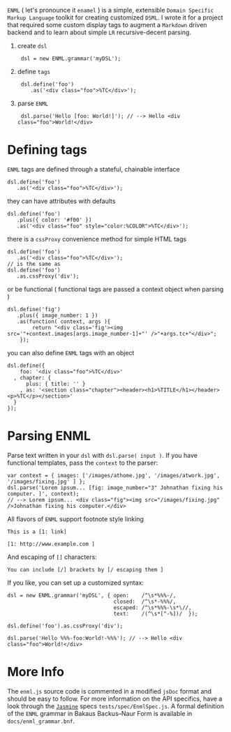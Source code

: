 `ENML` ( let's pronounce it `enamel` ) is a simple, extensible `Domain Specific Markup Language` toolkit for creating customized `DSML`.  I wrote it for a project that required some custom display tags to augment a `Markdown` driven backend and to learn about simple `LR` recursive-decent parsing.

1. create `dsl`

		dsl = new ENML.grammar('myDSL');

2. define `tags`

		dsl.define('foo')
	   	   .as('<div class="foo">%TC</div>');

3. parse `ENML`

		dsl.parse('Hello [foo: World!]'); // --> Hello <div class="foo">World!</div>

Defining tags
===========

`ENML` tags are defined through a stateful, chainable interface

	dsl.define('foo')
	   .as('<div class="foo">%TC</div>');

they can have attributes with defaults

	dsl.define('foo')
	   .plus({ color: '#f00' })
	   .as('<div class="foo" style="color:%COLOR">%TC</div>');

there is a `cssProxy` convenience method for simple HTML tags

	dsl.define('foo')
	   .as('<div class="foo">%TC</div>');
	// is the same as
	dsl.define('foo')
	   .as.cssProxy('div');

or be functional ( functional tags are passed a context object when parsing )

	dsl.define('fig')
	   .plus({ image_number: 1 })
	   .as(function( context, args ){
	   		return "<div class='fig'><img src='"+context.images[args.image_number-1]+"' />"+args.tc+"</div>";
	   	});

you can also define `ENML` tags with an object
		
	dsl.define({
	    foo: '<div class="foo">%TC</div>'
	  , chapter: {
	      plus: { title: '' }
	    , as: '<section class="chapter"><header><h1>%TITLE</h1></header><p>%TC</p></section>'
	  }
	});

Parsing ENML
===========

Parse text written in your `dsl` with `dsl.parse( input )`.  If you have functional templates, pass the `context` to the parser:

	var context = { images: ['/images/athome.jpg', '/images/atwork.jpg', '/images/fixing.jpg' ] };
	dsl.parse('Lorem ipsum... [fig: image_number="3" Johnathan fixing his computer. ]', context);
	// --> Lorem ipsum... <div class="fig"><img src="/images/fixing.jpg" />Johnathan fixing his computer.</div>



All flavors of `ENML` support footnote style linking

	This is a [1: link]

	[1: http://www.example.com ]

And escaping of `[]` characters:

	You can include [/] brackets by [/ escaping them ]

If you like, you can set up a customized syntax:

	dsl = new ENML.grammar('myDSL', { open:    /^\s*%%%-/,
                                      closed:  /^\s*-%%%/,
                                      escaped: /^\s*%%%-\s*\//,
                                      text:    /(^\s*[^-%])/  });

    dsl.define('foo').as.cssProxy('div');

    dsl.parse('Hello %%%-foo:World!-%%%'); // --> Hello <div class="foo">World!</div>

More Info
============

The `enml.js` source code is commented in a modified `jsDoc` format and should be easy to follow.
For more information on the API specifics, have a look through the [`Jasmine`](https://jasmine.github.io/) specs `tests/spec/EnmlSpec.js`.  A formal definition of the `ENML` grammar in Bakaus Backus–Naur Form is available in `docs/enml_grammar.bnf`.
